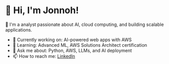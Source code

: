# 👋 Hi, I'm Jonnoh!

🚀 I'm a analyst passionate about AI, cloud computing, and building scalable applications.

- 🔭 Currently working on: AI-powered web apps with AWS
- 🌱 Learning: Advanced ML, AWS Solutions Architect certification
- 💬 Ask me about: Python, AWS, LLMs, and AI deployment
- 📫 How to reach me: [LinkedIn](https://www.linkedin.com/in/jonathan-ohanlon/)
